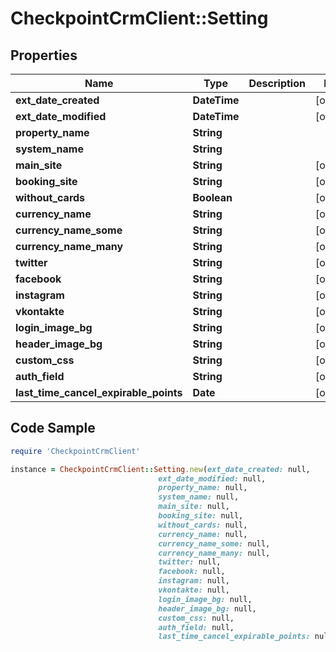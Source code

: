 # CheckpointCrmClient::Setting

## Properties

Name | Type | Description | Notes
------------ | ------------- | ------------- | -------------
**ext_date_created** | **DateTime** |  | [optional] 
**ext_date_modified** | **DateTime** |  | [optional] 
**property_name** | **String** |  | 
**system_name** | **String** |  | 
**main_site** | **String** |  | [optional] 
**booking_site** | **String** |  | [optional] 
**without_cards** | **Boolean** |  | [optional] 
**currency_name** | **String** |  | [optional] 
**currency_name_some** | **String** |  | [optional] 
**currency_name_many** | **String** |  | [optional] 
**twitter** | **String** |  | [optional] 
**facebook** | **String** |  | [optional] 
**instagram** | **String** |  | [optional] 
**vkontakte** | **String** |  | [optional] 
**login_image_bg** | **String** |  | [optional] 
**header_image_bg** | **String** |  | [optional] 
**custom_css** | **String** |  | [optional] 
**auth_field** | **String** |  | [optional] 
**last_time_cancel_expirable_points** | **Date** |  | [optional] 

## Code Sample

```ruby
require 'CheckpointCrmClient'

instance = CheckpointCrmClient::Setting.new(ext_date_created: null,
                                 ext_date_modified: null,
                                 property_name: null,
                                 system_name: null,
                                 main_site: null,
                                 booking_site: null,
                                 without_cards: null,
                                 currency_name: null,
                                 currency_name_some: null,
                                 currency_name_many: null,
                                 twitter: null,
                                 facebook: null,
                                 instagram: null,
                                 vkontakte: null,
                                 login_image_bg: null,
                                 header_image_bg: null,
                                 custom_css: null,
                                 auth_field: null,
                                 last_time_cancel_expirable_points: null)
```


